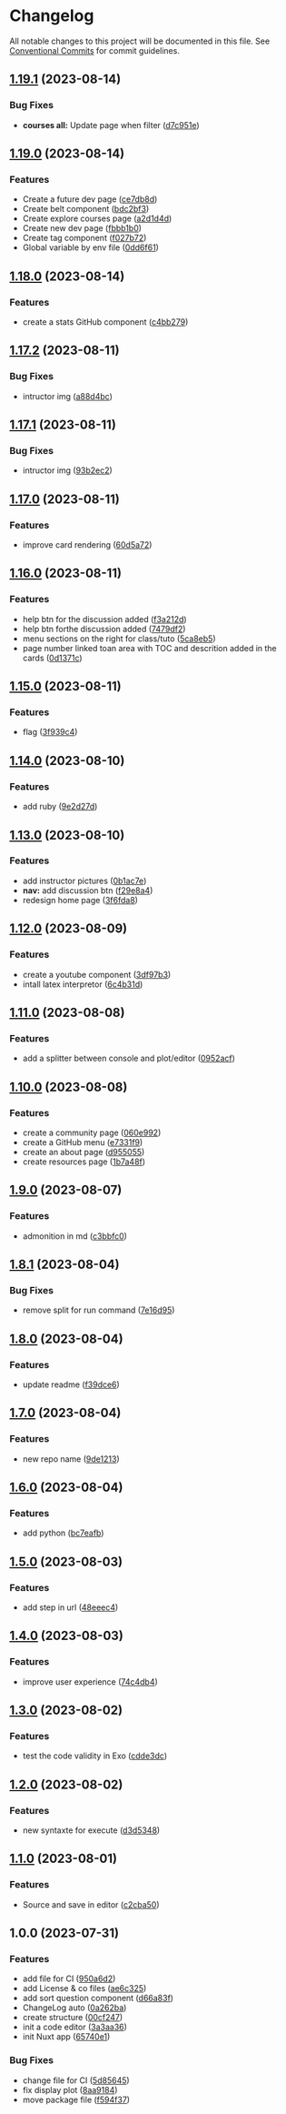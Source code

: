 # Changelog

All notable changes to this project will be documented in this file. See
[Conventional Commits](https://conventionalcommits.org) for commit guidelines.

## [1.19.1](https://github.com/IFB-ElixirFr/Wasm4Learn/compare/v1.19.0...v1.19.1) (2023-08-14)


### Bug Fixes

* **courses all:** Update page when filter ([d7c951e](https://github.com/IFB-ElixirFr/Wasm4Learn/commit/d7c951e216892f30db4e02cdb84cbe27d1ea1b18))

## [1.19.0](https://github.com/IFB-ElixirFr/Wasm4Learn/compare/v1.18.0...v1.19.0) (2023-08-14)


### Features

* Create a future dev page ([ce7db8d](https://github.com/IFB-ElixirFr/Wasm4Learn/commit/ce7db8ddf39c518ad1a625b863fc4655f11069b5))
* Create belt component ([bdc2bf3](https://github.com/IFB-ElixirFr/Wasm4Learn/commit/bdc2bf37785f2b976cd30e3a24c3ac41b507ec9b))
* Create explore courses page ([a2d1d4d](https://github.com/IFB-ElixirFr/Wasm4Learn/commit/a2d1d4de42fe5dac351bf01e4574197761b41e38))
* Create new dev page ([fbbb1b0](https://github.com/IFB-ElixirFr/Wasm4Learn/commit/fbbb1b0b0778855c00edd2af5beb15898653f8c2))
* Create tag component ([f027b72](https://github.com/IFB-ElixirFr/Wasm4Learn/commit/f027b72134b504a50db949df3b206120b1dfd7e1))
* Global variable by env file ([0dd6f61](https://github.com/IFB-ElixirFr/Wasm4Learn/commit/0dd6f619018c7c2ce31ad10e58284dc58e4eb2be))

## [1.18.0](https://github.com/IFB-ElixirFr/Wasm4Learn/compare/v1.17.2...v1.18.0) (2023-08-14)


### Features

* create a stats GitHub component ([c4bb279](https://github.com/IFB-ElixirFr/Wasm4Learn/commit/c4bb279f45c53becc8c6afc9a4e56c23c7beb46b))

## [1.17.2](https://github.com/IFB-ElixirFr/Wasm4Learn/compare/v1.17.1...v1.17.2) (2023-08-11)


### Bug Fixes

* intructor img ([a88d4bc](https://github.com/IFB-ElixirFr/Wasm4Learn/commit/a88d4bced48941e6c088a8cb5675892caecd1d82))

## [1.17.1](https://github.com/IFB-ElixirFr/Wasm4Learn/compare/v1.17.0...v1.17.1) (2023-08-11)


### Bug Fixes

* intructor img ([93b2ec2](https://github.com/IFB-ElixirFr/Wasm4Learn/commit/93b2ec24a9f353ef25a1e15682aa5f3cbe86647b))

## [1.17.0](https://github.com/IFB-ElixirFr/Wasm4Learn/compare/v1.16.0...v1.17.0) (2023-08-11)


### Features

* improve card rendering ([60d5a72](https://github.com/IFB-ElixirFr/Wasm4Learn/commit/60d5a725285865254f6380d1d11aba8c4765c4d7))

## [1.16.0](https://github.com/IFB-ElixirFr/Wasm4Learn/compare/v1.15.0...v1.16.0) (2023-08-11)


### Features

* help btn for the discussion added ([f3a212d](https://github.com/IFB-ElixirFr/Wasm4Learn/commit/f3a212d46eb7241f9bc7cca6b281a51b3a90081a))
* help btn forthe discussion added ([7479df2](https://github.com/IFB-ElixirFr/Wasm4Learn/commit/7479df2bd392aeba7bcca77e8856004275438a5f))
* menu sections on the right for class/tuto ([5ca8eb5](https://github.com/IFB-ElixirFr/Wasm4Learn/commit/5ca8eb506b5858a04e53d6e3f037881dbaa96d1f))
* page number linked toan area with TOC and descrition added in the cards ([0d1371c](https://github.com/IFB-ElixirFr/Wasm4Learn/commit/0d1371c86cb3d7653992a9de182ecc36b9a4f1d1))

## [1.15.0](https://github.com/IFB-ElixirFr/Wasm4Learn/compare/v1.14.0...v1.15.0) (2023-08-11)


### Features

* flag ([3f939c4](https://github.com/IFB-ElixirFr/Wasm4Learn/commit/3f939c4b7938896e15a36b7fa8dc814d98a16299))

## [1.14.0](https://github.com/IFB-ElixirFr/Wasm4Learn/compare/v1.13.0...v1.14.0) (2023-08-10)


### Features

* add ruby ([9e2d27d](https://github.com/IFB-ElixirFr/Wasm4Learn/commit/9e2d27d97ed7a13732fdba53583a19791ea0070d))

## [1.13.0](https://github.com/IFB-ElixirFr/Wasm4Learn/compare/v1.12.0...v1.13.0) (2023-08-10)


### Features

* add instructor pictures ([0b1ac7e](https://github.com/IFB-ElixirFr/Wasm4Learn/commit/0b1ac7e047b32b8b14e2dc1be5ab17cbfdb3008f))
* **nav:** add discussion btn ([f29e8a4](https://github.com/IFB-ElixirFr/Wasm4Learn/commit/f29e8a4b06772e9de7bb79009e4500219398a70b))
* redesign home page ([3f6fda8](https://github.com/IFB-ElixirFr/Wasm4Learn/commit/3f6fda8a8469b2712762832531a0999d7946ab45))

## [1.12.0](https://github.com/IFB-ElixirFr/Wasm4Learn/compare/v1.11.0...v1.12.0) (2023-08-09)


### Features

* create a youtube component ([3df97b3](https://github.com/IFB-ElixirFr/Wasm4Learn/commit/3df97b34506edf76ad8308ae220a104aa762a505))
* intall latex interpretor ([6c4b31d](https://github.com/IFB-ElixirFr/Wasm4Learn/commit/6c4b31d03415717ac76a53de6647a6a8dad6daf3))

## [1.11.0](https://github.com/IFB-ElixirFr/Wasm4Learn/compare/v1.10.0...v1.11.0) (2023-08-08)


### Features

* add a splitter between console and plot/editor ([0952acf](https://github.com/IFB-ElixirFr/Wasm4Learn/commit/0952acfb260aea9dabc275246165534f123f5c02))

## [1.10.0](https://github.com/IFB-ElixirFr/Wasm4Learn/compare/v1.9.0...v1.10.0) (2023-08-08)


### Features

* create a community page ([060e992](https://github.com/IFB-ElixirFr/Wasm4Learn/commit/060e992d816a2f5c34338e0f4df14b0a40d125f0))
* create a GitHub menu ([e7331f9](https://github.com/IFB-ElixirFr/Wasm4Learn/commit/e7331f92ec7a92d6ee68c172b2380110149bab76))
* create an about page ([d955055](https://github.com/IFB-ElixirFr/Wasm4Learn/commit/d955055cfc0666da24dd4bca282be90ba04d90ff))
* create resources page ([1b7a48f](https://github.com/IFB-ElixirFr/Wasm4Learn/commit/1b7a48f12d1a40fc674630657d345f4f877646d0))

## [1.9.0](https://github.com/IFB-ElixirFr/Wasm4Learn/compare/v1.8.1...v1.9.0) (2023-08-07)


### Features

* admonition in md ([c3bbfc0](https://github.com/IFB-ElixirFr/Wasm4Learn/commit/c3bbfc089e42546eaf786823ad5310a9b1571d8c))

## [1.8.1](https://github.com/IFB-ElixirFr/Wasm4Learn/compare/v1.8.0...v1.8.1) (2023-08-04)


### Bug Fixes

* remove split for run command ([7e16d95](https://github.com/IFB-ElixirFr/Wasm4Learn/commit/7e16d950d6c314273994337c9761aa67f3b9803b))

## [1.8.0](https://github.com/IFB-ElixirFr/Wasm4Learn/compare/v1.7.0...v1.8.0) (2023-08-04)


### Features

* update readme ([f39dce6](https://github.com/IFB-ElixirFr/Wasm4Learn/commit/f39dce66d057ae52d82187ae078ac147ef38af42))

## [1.7.0](https://github.com/IFB-ElixirFr/Wasm4Learn/compare/v1.6.0...v1.7.0) (2023-08-04)


### Features

* new repo name ([9de1213](https://github.com/IFB-ElixirFr/Wasm4Learn/commit/9de121347bd4edf60b233fbc44be08532063eba5))

## [1.6.0](https://github.com/IFB-ElixirFr/R_WASM/compare/v1.5.0...v1.6.0) (2023-08-04)


### Features

* add python ([bc7eafb](https://github.com/IFB-ElixirFr/R_WASM/commit/bc7eafbf44e9a7131a94beea818a83eacb895b9f))

## [1.5.0](https://github.com/IFB-ElixirFr/R_WASM/compare/v1.4.0...v1.5.0) (2023-08-03)


### Features

* add step in url ([48eeec4](https://github.com/IFB-ElixirFr/R_WASM/commit/48eeec4061bb29f86c061e6be8ffdc42cf529835))

## [1.4.0](https://github.com/IFB-ElixirFr/R_WASM/compare/v1.3.0...v1.4.0) (2023-08-03)


### Features

* improve user experience ([74c4db4](https://github.com/IFB-ElixirFr/R_WASM/commit/74c4db4037b668723559116f208cfce0d4fee27a))

## [1.3.0](https://github.com/IFB-ElixirFr/R_WASM/compare/v1.2.0...v1.3.0) (2023-08-02)


### Features

* test the code validity in Exo ([cdde3dc](https://github.com/IFB-ElixirFr/R_WASM/commit/cdde3dc445050e5ae6f9138fece0d1e7265b9a19))

## [1.2.0](https://github.com/IFB-ElixirFr/R_WASM/compare/v1.1.0...v1.2.0) (2023-08-02)


### Features

* new syntaxte for execute ([d3d5348](https://github.com/IFB-ElixirFr/R_WASM/commit/d3d5348387d23026245b734d18245de12b379dee))

## [1.1.0](https://github.com/IFB-ElixirFr/R_WASM/compare/v1.0.0...v1.1.0) (2023-08-01)


### Features

* Source and save in editor ([c2cba50](https://github.com/IFB-ElixirFr/R_WASM/commit/c2cba502219a30236c3e35ce682f402500397571))

## 1.0.0 (2023-07-31)


### Features

* add file for CI ([950a6d2](https://github.com/IFB-ElixirFr/R_WASM/commit/950a6d2d7fbe19cfaf6c28a7d3cc81da21e0a50c))
* add License & co files ([ae6c325](https://github.com/IFB-ElixirFr/R_WASM/commit/ae6c32527c8d599d4f4e7fdefba86d8663d733f4))
* add sort question component ([d66a83f](https://github.com/IFB-ElixirFr/R_WASM/commit/d66a83f5b3f6dfe28ab5f1f49cd8db71384428a7))
* ChangeLog auto ([0a262ba](https://github.com/IFB-ElixirFr/R_WASM/commit/0a262ba493f3b87cdc1f04d849b4cf9d8a6931ca))
* create structure ([00cf247](https://github.com/IFB-ElixirFr/R_WASM/commit/00cf24724c7ea1a6b7ed1e0a15f8d9a716a6f2fc))
* init a code editor ([3a3aa36](https://github.com/IFB-ElixirFr/R_WASM/commit/3a3aa3681a47b002194cb928fde48549b875eb9b))
* init Nuxt app ([65740e1](https://github.com/IFB-ElixirFr/R_WASM/commit/65740e19079395d89e5d8cfeee0a3a029db1ba36))


### Bug Fixes

* change file for CI ([5d85645](https://github.com/IFB-ElixirFr/R_WASM/commit/5d85645af9855b5b0c1133b19008b240fb3bab08))
* fix display plot ([8aa9184](https://github.com/IFB-ElixirFr/R_WASM/commit/8aa9184ca11feb6a2288f0740f67819508d20ca4))
* move package file ([f594f37](https://github.com/IFB-ElixirFr/R_WASM/commit/f594f3707795dc5053457a2aed46ebe221686ded))
